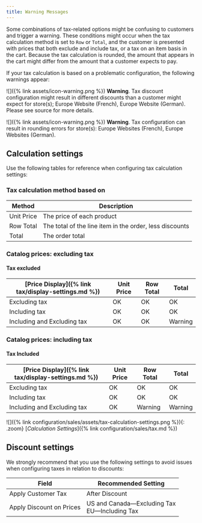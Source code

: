 ```yaml
---
title: Warning Messages
---
```


Some combinations of tax-related options might be confusing to customers and trigger a warning. These conditions might occur when the tax calculation method is set to `Row` or `Total`, and the customer is presented with prices that both exclude and include tax, or a tax on an item basis in the cart. Because the tax calculation is rounded, the amount that appears in the cart might differ from the amount that a customer expects to pay.

If your tax calculation is based on a problematic configuration, the following warnings appear:

![]({% link assets/icon-warning.png %}) **Warning**. Tax discount configuration might result in different discounts than a customer might expect for store(s); Europe Website (French), Europe Website (German). Please see source for more details.

![]({% link assets/icon-warning.png %}) **Warning**. Tax configuration can result in rounding errors for store(s): Europe Websites (French), Europe Websites (German).

## Calculation settings

Use the following tables for reference when configuring tax calculation settings:

### Tax calculation method based on

Method | Description
------ | ----------
Unit Price | The price of each product
Row Total | The total of the line item in the order, less discounts
Total | The order total

### Catalog prices: excluding tax

#### Tax excluded

[Price Display]({% link tax/display-settings.md %}) | Unit Price | Row Total | Total
------------- | ---------- | --------- | -----
Excluding tax | OK | OK | OK
Including tax | OK | OK | OK
Including and Excluding tax | OK | OK | Warning

### Catalog prices: including tax

#### Tax Included

[Price Display]({% link tax/display-settings.md %}) | Unit Price | Row Total | Total
------------- | ---------- | --------- | -----
Excluding tax | OK | OK | OK
Including tax | OK | OK | OK
Including and Excluding tax | OK | Warning | Warning

![]({% link configuration/sales/assets/tax-calculation-settings.png %}){: .zoom}
[_Calculation Settings_]({% link configuration/sales/tax.md %})

## Discount settings

We strongly recommend that you use the following settings to avoid issues when configuring taxes in relation to discounts:

Field | Recommended Setting
----- | -------------------
Apply Customer Tax | After Discount
Apply Discount on Prices | US and Canada—Excluding Tax<br>EU—Including Tax
